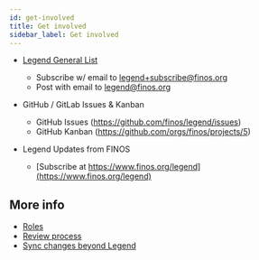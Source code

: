 ```yaml
---
id: get-involved
title: Get involved
sidebar_label: Get involved
---
```


* [Legend General List](https://groups.google.com/a/finos.org/forum/#!forum/legend)
  * Subscribe w/ email to [legend+subscribe@finos.org](legend+subscribe@finos.org)
  * Post with email to [legend@finos.org](legend+subscribe@finos.org)

* GitHub / GitLab Issues & Kanban
  * GitHub Issues (https://github.com/finos/legend/issues)
  * GitHub Kanban (https://github.com/orgs/finos/projects/5)

* Legend Updates from FINOS
  * [Subscribe at https://www.finos.org/legend](https://www.finos.org/legend)

## More info

- [Roles](roles.md)
- [Review process](review-process.md)
- [Sync changes beyond Legend](sync-changes-beyond-legend.md)
